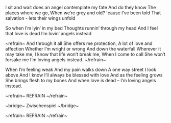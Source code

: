 I sit and wait
does an angel contemplate my fate
And do they know
The places where we go,
When we’re grey and old?
´cause I’ve been told
That salvation - lets their wings unfold

So when I’m lyin‘ in my bed
Thoughts runnin‘ through my head
And I feel that love is dead
I’m lovin‘ angels instead

~refrain~
And through it all
She offers me protection,
A lot of love and affection
Whether I’m wright or wrong
And down the waterfall
Wherever it may take me,
I know that life won’t break me,
When I come to call
She won’t forsake me
I‘m loving angels instead.
~/refrain~

When I’m feeling weak
And my pain walks down
A one way street
I look above
And I know I’ll always be blessed with love
And as the feeling grows She brings flesh to my bones
And when love is dead – I’m loving angels instead.

~refrain~
REFRAIN
~/refrain~

~bridge~
Zwischenspiel
~/bridge~

~refrain~
REFRAIN
~/refrain~